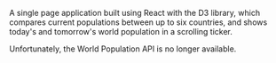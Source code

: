 A single page application built using React with the D3 library, which compares current populations between up to six countries, and shows today's and tomorrow's world population in a scrolling ticker.

Unfortunately, the World Population API is no longer available.
